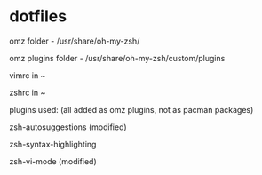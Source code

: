 # dotfiles

omz folder - /usr/share/oh-my-zsh/

omz plugins folder - /usr/share/oh-my-zsh/custom/plugins

vimrc in ~

zshrc in ~


plugins used: (all added as omz plugins, not as pacman packages)

zsh-autosuggestions (modified)

zsh-syntax-highlighting

zsh-vi-mode (modified)

